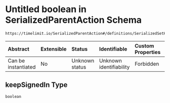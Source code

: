 # Untitled boolean in SerializedParentAction Schema

```txt
https://timelimit.io/SerializedParentAction#/definitions/SerializedSetKeepSignedInAction/properties/keepSignedIn
```



| Abstract            | Extensible | Status         | Identifiable            | Custom Properties | Additional Properties | Access Restrictions | Defined In                                                                                        |
| :------------------ | :--------- | :------------- | :---------------------- | :---------------- | :-------------------- | :------------------ | :------------------------------------------------------------------------------------------------ |
| Can be instantiated | No         | Unknown status | Unknown identifiability | Forbidden         | Allowed               | none                | [SerializedParentAction.schema.json\*](SerializedParentAction.schema.json "open original schema") |

## keepSignedIn Type

`boolean`
